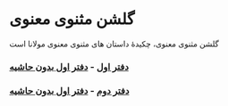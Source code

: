 # گلشن مثنوی معنوی

گلشن مثنوی معنوی، چکیدهٔ داستان های مثنوی معنوی مولانا است

### [دفتر اول](./golshan1.pdf) - [دفتر اول بدون حاشیه](./golshan1s.pdf)
### [دفتر دوم](./golshan2.pdf) - [دفتر اول بدون حاشیه](.golshan2s.pdf)
